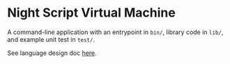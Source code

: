 # Night Script Virtual Machine

A command-line application with an entrypoint in `bin/`, library code
in `lib/`, and example unit test in `test/`.

See language design doc [here](https://docs.google.com/document/d/1OL4NF3bq7RuYRcx6fexfwQvc1WLn7DJTUzXikJPrLT0/edit#heading=h.1sx6fv9tnv8).